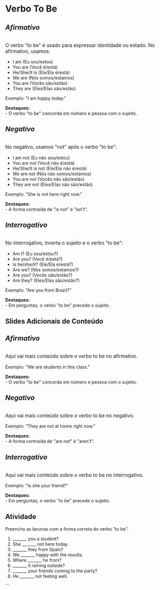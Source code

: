 
<!DOCTYPE html>
<html lang="en">

<head>
  <meta charset="UTF-8">
  <meta name="viewport" content="width=device-width, initial-scale=1.0">
  <title>Verbo To Be - Aulas</title>
  <link rel="stylesheet" href="https://stackpath.bootstrapcdn.com/bootstrap/4.5.2/css/bootstrap.min.css">
  <style>
    /* Estilos adicionais para os slides */
    
    .card {
      margin-bottom: 20px;
      border-radius: 10px;
    }
    
    .card-title {
      font-size: 1.5em;
    }
    
    .card-text {
      font-size: 1.1em;
    }
    
    .btn {
      margin-top: 10px;
    }
    
    .additional-content {
      margin-top: 30px;
    }
  </style>
</head>

<body>
  <div class="container">
    <h1 class="text-center mt-5">Verbo To Be</h1>
    <div class="row mt-5">
      <div class="col-md-4">
        <div class="card">
          <div class="card-body bg-primary text-white">
            <h5 class="card-title">Afirmativo</h5>
            <p class="card-text">O verbo "to be" é usado para expressar identidade ou estado. No afirmativo, usamos:</p>
            <ul class="list-unstyled">
              <li>I am (Eu sou/estou)</li>
              <li>You are (Você é/está)</li>
              <li>He/She/It is (Ele/Ela é/está)</li>
              <li>We are (Nós somos/estamos)</li>
              <li>You are (Vocês são/estão)</li>
              <li>They are (Eles/Elas são/estão)</li>
            </ul>
            <p>Exemplo: "I am happy today."</p>
            <p><strong>Destaques:</strong><br>
              - O verbo "to be" concorda em número e pessoa com o sujeito.
            </p>
          </div>
        </div>
      </div>
      <div class="col-md-4">
        <div class="card">
          <div class="card-body bg-success text-white">
            <h5 class="card-title">Negativo</h5>
            <p class="card-text">No negativo, usamos "not" após o verbo "to be":</p>
            <ul class="list-unstyled">
              <li>I am not (Eu não sou/estou)</li>
              <li>You are not (Você não é/está)</li>
              <li>He/She/It is not (Ele/Ela não é/está)</li>
              <li>We are not (Nós não somos/estamos)</li>
              <li>You are not (Vocês não são/estão)</li>
              <li>They are not (Eles/Elas não são/estão)</li>
            </ul>
            <p>Exemplo: "She is not here right now."</p>
            <p><strong>Destaques:</strong><br>
              - A forma contraída de "is not" é "isn't".
            </p>
          </div>
        </div>
      </div>
      <div class="col-md-4">
        <div class="card">
          <div class="card-body bg-warning text-dark">
            <h5 class="card-title">Interrogativo</h5>
            <p class="card-text">No interrogativo, inverta o sujeito e o verbo "to be":</p>
            <ul class="list-unstyled">
              <li>Am I? (Eu sou/estou?)</li>
              <li>Are you? (Você é/está?)</li>
              <li>Is he/she/it? (Ele/Ela é/está?)</li>
              <li>Are we? (Nós somos/estamos?)</li>
              <li>Are you? (Vocês são/estão?)</li>
              <li>Are they? (Eles/Elas são/estão?)</li>
            </ul>
            <p>Exemplo: "Are you from Brazil?"</p>
            <p><strong>Destaques:</strong><br>
              - Em perguntas, o verbo "to be" precede o sujeito.
            </p>
          </div>
        </div>
      </div>
    </div>
  </div>

  <div class="container additional-content">
    <h2 class="text-center">Slides Adicionais de Conteúdo</h2>
    <div class="row">
      <div class="col-md-4">
        <div class="card">
          <div class="card-body">
            <h5 class="card-title">Afirmativo</h5>
            <p class="card-text">Aqui vai mais conteúdo sobre o verbo to be no afirmativo.</p>
            <p>Exemplo: "We are students in this class."</p>
            <p><strong>Destaques:</strong><br>
              - O verbo "to be" concorda em número e pessoa com o sujeito.
            </p>
          </div>
        </div>
      </div>
      <div class="col-md-4">
        <div class="card">
          <div class="card-body">
            <h5 class="card-title">Negativo</h5>
            <p class="card-text">Aqui vai mais conteúdo sobre o verbo to be no negativo.</p>
            <p>Exemplo: "They are not at home right now."</p>
            <p><strong>Destaques:</strong><br>
              - A forma contraída de "are not" é "aren't".
            </p>
          </div>
        </div>
      </div>
      <div class="col-md-4">
        <div class="card">
          <div class="card-body">
            <h5 class="card-title">Interrogativo</h5>
            <p class="card-text">Aqui vai mais conteúdo sobre o verbo to be no interrogativo.</p>
            <p>Exemplo: "Is she your friend?"</p>
            <p><strong>Destaques:</strong><br>
              - Em perguntas, o verbo "to be" precede o sujeito.
            </p>
          </div>
        </div>
      </div>
    </div>
  </div>

  <div class="container additional-content">
    <h2 class="text-center">Atividade</h2>
    <div class="row">
      <div class="col-md-12">
        <p>Preencha as lacunas com a forma correta do verbo "to be".</p>
        <ol>
          <li>_______ you a student?</li>
          <li>She _______ not here today.</li>
          <li>_______ they from Spain?</li>
          <li>We _______ happy with the results.</li>
          <li>Where _______ he from?</li>
          <li>_______ it raining outside?</li>
          <li>_______ your friends coming to the party?</li>
          <li>He _______ not feeling well.</li>
        </ol>
      </div>
    </div>
  </div>
</body>

</html>
```
